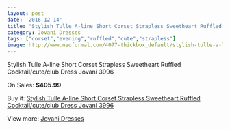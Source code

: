 ```yaml
---
layout: post
date: '2016-12-14'
title: "Stylish Tulle A-line Short Corset Strapless Sweetheart Ruffled Cocktail/cute/club Dress Jovani 3996"
category: Jovani Dresses
tags: ["corset","evening","ruffled","cute","strapless"]
image: http://www.neoformal.com/4077-thickbox_default/stylish-tulle-a-line-short-corset-strapless-sweetheart-ruffled-cocktail-cute-club-dress-jovani-3996.jpg
---
```

Stylish Tulle A-line Short Corset Strapless Sweetheart Ruffled Cocktail/cute/club Dress Jovani 3996

On Sales: **$405.99**
<a href="https://www.neoformal.com/en/jovani-dresses/1521-stylish-tulle-a-line-short-corset-strapless-sweetheart-ruffled-cocktail-cute-club-dress-jovani-3996.html"><amp-img layout="responsive" width="600" height="600" src="//www.neoformal.com/4077-thickbox_default/stylish-tulle-a-line-short-corset-strapless-sweetheart-ruffled-cocktail-cute-club-dress-jovani-3996.jpg" alt="Stylish Tulle A-line Short Corset Strapless Sweetheart Ruffled Cocktail/cute/club Dress Jovani 3996 0" /></a>
<a href="https://www.neoformal.com/en/jovani-dresses/1521-stylish-tulle-a-line-short-corset-strapless-sweetheart-ruffled-cocktail-cute-club-dress-jovani-3996.html"><amp-img layout="responsive" width="600" height="600" src="//www.neoformal.com/4078-thickbox_default/stylish-tulle-a-line-short-corset-strapless-sweetheart-ruffled-cocktail-cute-club-dress-jovani-3996.jpg" alt="Stylish Tulle A-line Short Corset Strapless Sweetheart Ruffled Cocktail/cute/club Dress Jovani 3996 1" /></a>

Buy it: [Stylish Tulle A-line Short Corset Strapless Sweetheart Ruffled Cocktail/cute/club Dress Jovani 3996](https://www.neoformal.com/en/jovani-dresses/1521-stylish-tulle-a-line-short-corset-strapless-sweetheart-ruffled-cocktail-cute-club-dress-jovani-3996.html "Stylish Tulle A-line Short Corset Strapless Sweetheart Ruffled Cocktail/cute/club Dress Jovani 3996")

View more: [Jovani Dresses](https://www.neoformal.com/en/15-jovani-dresses "Jovani Dresses")